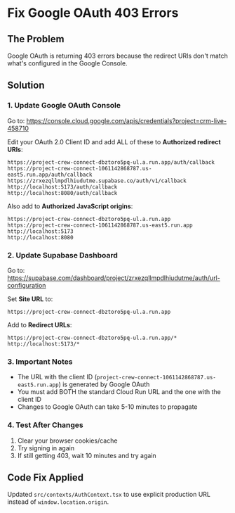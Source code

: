 # Fix Google OAuth 403 Errors

## The Problem

Google OAuth is returning 403 errors because the redirect URIs don't match what's configured in the Google Console.

## Solution

### 1. Update Google OAuth Console

Go to: https://console.cloud.google.com/apis/credentials?project=crm-live-458710

Edit your OAuth 2.0 Client ID and add ALL of these to **Authorized redirect URIs**:

```
https://project-crew-connect-dbztoro5pq-ul.a.run.app/auth/callback
https://project-crew-connect-1061142868787.us-east5.run.app/auth/callback
https://zrxezqllmpdlhiudutme.supabase.co/auth/v1/callback
http://localhost:5173/auth/callback
http://localhost:8080/auth/callback
```

Also add to **Authorized JavaScript origins**:

```
https://project-crew-connect-dbztoro5pq-ul.a.run.app
https://project-crew-connect-1061142868787.us-east5.run.app
http://localhost:5173
http://localhost:8080
```

### 2. Update Supabase Dashboard

Go to: https://supabase.com/dashboard/project/zrxezqllmpdlhiudutme/auth/url-configuration

Set **Site URL** to:

```
https://project-crew-connect-dbztoro5pq-ul.a.run.app
```

Add to **Redirect URLs**:

```
https://project-crew-connect-dbztoro5pq-ul.a.run.app/*
http://localhost:5173/*
```

### 3. Important Notes

- The URL with the client ID (`project-crew-connect-1061142868787.us-east5.run.app`) is generated by Google OAuth
- You must add BOTH the standard Cloud Run URL and the one with the client ID
- Changes to Google OAuth can take 5-10 minutes to propagate

### 4. Test After Changes

1. Clear your browser cookies/cache
2. Try signing in again
3. If still getting 403, wait 10 minutes and try again

## Code Fix Applied

Updated `src/contexts/AuthContext.tsx` to use explicit production URL instead of `window.location.origin`.
